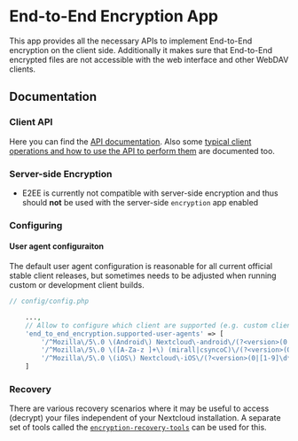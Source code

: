 # End-to-End Encryption App

This app provides all the necessary APIs to implement End-to-End encryption
on the client side. Additionally it makes sure that End-to-End encrypted
files are not accessible with the web interface and other WebDAV clients.

## Documentation

### Client API

Here you can find the [API documentation](https://github.com/nextcloud/end_to_end_encryption/blob/master/doc/api.md). Also some [typical client operations and how to use the API to perform them](https://github.com/nextcloud/end_to_end_encryption/blob/master/doc/api-usage.md) are documented too.

### Server-side Encryption

- E2EE is currently not compatible with server-side encryption and thus should **not** be used with the server-side `encryption` app enabled

### Configuring

#### User agent configuraiton

The default user agent configuration is reasonable for all current official stable client releases, but sometimes needs to be adjusted when running custom or development client builds.

```php
// config/config.php

    ...,
    // Allow to configure which client are supported (e.g. custom clients)
    'end_to_end_encryption.supported-user-agents' => [
        '/^Mozilla\/5\.0 \(Android\) Nextcloud\-android\/(?<version>(0|[1-9]\d*)\.(0|[1-9]\d*)\.(0|[1-9]\d*)).*$/' => '3.13.0',
        '/^Mozilla\/5\.0 \([A-Za-z ]+\) (mirall|csyncoC)\/(?<version>(0|[1-9]\d*)\.(0|[1-9]\d*)\.(0|[1-9]\d*)).*$/' => '3.0.0',
        '/^Mozilla\/5\.0 \(iOS\) Nextcloud\-iOS\/(?<version>(0|[1-9]\d*)\.(0|[1-9]\d*)\.(0|[1-9]\d*)).*$/' => '3.0.5',
    ]
```

### Recovery

There are various recovery scenarios where it may be useful to access (decrypt) your files independent of your Nextcloud installation. A separate set of tools called the [`encryption-recovery-tools`](https://github.com/nextcloud/encryption-recovery-tools) can be used for this.
